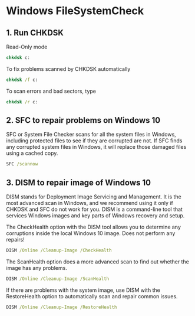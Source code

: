 # Windows FileSystemCheck

## 1. Run CHKDSK

Read-Only mode

```bat
chkdsk c:
```

To fix problems scanned by CHKDSK automatically

```bat
chkdsk /f c:
```

To scan errors and bad sectors, type

```bat
chkdsk /r c:
```

## 2. SFC to repair problems on Windows 10

SFC or System File Checker scans for all the system files in Windows, including protected files to see if they are corrupted are not. If SFC finds any corrupted system files in Windows, it will replace those damaged files using a cached copy. 

```bat
SFC /scannow
```

## 3. DISM to repair image of Windows 10

DISM stands for Deployment Image Servicing and Management. It is the most advanced scan in Windows, and we recommend using it only if CHKDSK and SFC do not work for you. DISM is a command-line tool that services Windows images and key parts of Windows recovery and setup.


The CheckHealth option with the DISM tool allows you to determine any corruptions inside the local Windows 10 image. Does not perform any repairs!

```bat
DISM /Online /Cleanup-Image /CheckHealth
```

The ScanHealth option does a more advanced scan to find out whether the image has any problems.

```bat
DISM /Online /Cleanup-Image /ScanHealth
```

If there are problems with the system image, use DISM with the RestoreHealth option to automatically scan and repair common issues.

```bat
DISM /Online /Cleanup-Image /RestoreHealth
```

